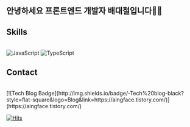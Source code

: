 ## 안녕하세요 프론트엔드 개발자 배대철입니다👋👋


## Skills
<br/>
<img alt="JavaScript" src ="https://img.shields.io/badge/JavaScript-F7DF1E.svg?&style=for-the-badge&logo=JavaScript&logoColor=white"/>
<img alt="TypeScript" src ="https://img.shields.io/badge/JavaScript-3178C6.svg?&style=for-the-badge&logo=TypeScript&logoColor=white"/>




## Contact
<br/>
[![Tech Blog Badge](http://img.shields.io/badge/-Tech%20blog-black?style=flat-square&logo=Blog&link=https://aingface.tistory.com/)](https://aingface.tistory.com/)










[![Hits](https://hits.seeyoufarm.com/api/count/incr/badge.svg?url=https%3A%2F%2Fgithub.com%2Faingface&count_bg=%2379C83D&title_bg=%23555555&icon=&icon_color=%23E7E7E7&title=hits&edge_flat=false)](https://hits.seeyoufarm.com)                  


